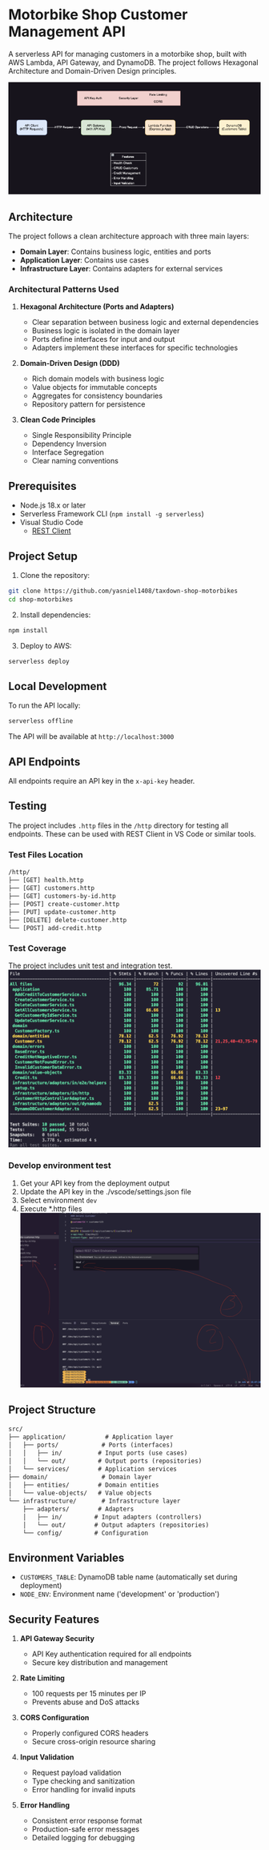 # Motorbike Shop Customer Management API

A serverless API for managing customers in a motorbike shop, built with AWS Lambda, API Gateway, and DynamoDB. The project follows Hexagonal Architecture and Domain-Driven Design principles.

![Architecture](./doc/serverless-architecture.png)

## Architecture

The project follows a clean architecture approach with three main layers:

- **Domain Layer**: Contains business logic, entities and ports
- **Application Layer**: Contains use cases
- **Infrastructure Layer**: Contains adapters for external services

### Architectural Patterns Used

1. **Hexagonal Architecture (Ports and Adapters)**
   - Clear separation between business logic and external dependencies
   - Business logic is isolated in the domain layer
   - Ports define interfaces for input and output
   - Adapters implement these interfaces for specific technologies

2. **Domain-Driven Design (DDD)**
   - Rich domain models with business logic
   - Value objects for immutable concepts
   - Aggregates for consistency boundaries
   - Repository pattern for persistence

3. **Clean Code Principles**
   - Single Responsibility Principle
   - Dependency Inversion
   - Interface Segregation
   - Clear naming conventions

## Prerequisites

- Node.js 18.x or later
- Serverless Framework CLI (`npm install -g serverless`)
- Visual Studio Code
    - [REST Client](https://marketplace.visualstudio.com/items?itemName=humao.rest-client)

## Project Setup

1. Clone the repository:
```bash
git clone https://github.com/yasniel1408/taxdown-shop-motorbikes
cd shop-motorbikes
```

2. Install dependencies:
```bash
npm install
```

3. Deploy to AWS:
```bash
serverless deploy
```

## Local Development

To run the API locally:

```bash
serverless offline
```

The API will be available at `http://localhost:3000`

## API Endpoints

All endpoints require an API key in the `x-api-key` header.


## Testing

The project includes `.http` files in the `/http` directory for testing all endpoints. These can be used with REST Client in VS Code or similar tools.

### Test Files Location
```
/http/
├── [GET] health.http
├── [GET] customers.http
├── [GET] customers-by-id.http
├── [POST] create-customer.http
├── [PUT] update-customer.http
├── [DELETE] delete-customer.http
└── [POST] add-credit.http
```

### Test Coverage
The project includes unit test and integration test.
![Coverage](./doc/coverage.png)

### Develop environment test

1. Get your API key from the deployment output
2. Update the API key in the ./vscode/settings.json file
3. Select environment `dev`
4. Execute *.http files
![Steps](./doc/image-test.png)


## Project Structure

```
src/
├── application/           # Application layer
│   ├── ports/            # Ports (interfaces)
│   │   ├── in/          # Input ports (use cases)
│   │   └── out/         # Output ports (repositories)
│   └── services/        # Application services
├── domain/               # Domain layer
│   ├── entities/        # Domain entities
│   └── value-objects/   # Value objects
└── infrastructure/       # Infrastructure layer
    ├── adapters/        # Adapters
    │   ├── in/         # Input adapters (controllers)
    │   └── out/        # Output adapters (repositories)
    └── config/         # Configuration
```

## Environment Variables

- `CUSTOMERS_TABLE`: DynamoDB table name (automatically set during deployment)
- `NODE_ENV`: Environment name ('development' or 'production')

## Security Features

1. **API Gateway Security**
   - API Key authentication required for all endpoints
   - Secure key distribution and management

2. **Rate Limiting**
   - 100 requests per 15 minutes per IP
   - Prevents abuse and DoS attacks

3. **CORS Configuration**
   - Properly configured CORS headers
   - Secure cross-origin resource sharing

4. **Input Validation**
   - Request payload validation
   - Type checking and sanitization
   - Error handling for invalid inputs

5. **Error Handling**
   - Consistent error response format
   - Production-safe error messages
   - Detailed logging for debugging
